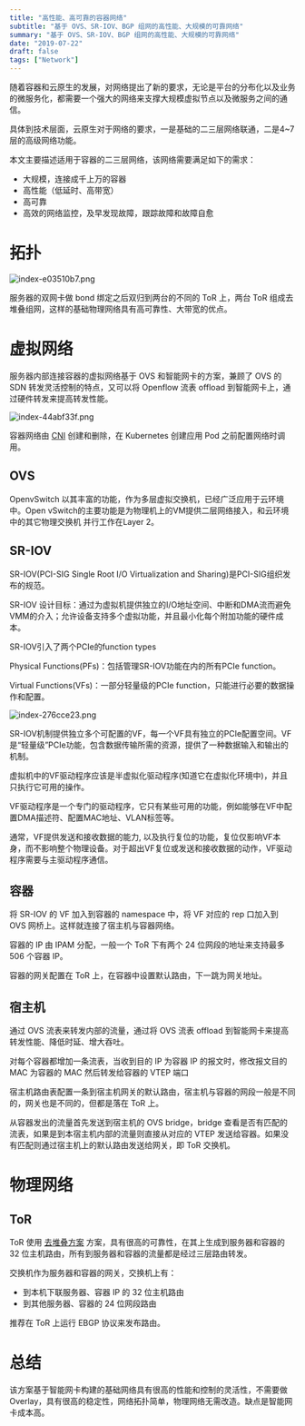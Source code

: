 ```yaml
---
title: "高性能、高可靠的容器网络"
subtitle: "基于 OVS、SR-IOV、BGP 组网的高性能、大规模的可靠网络"
summary: "基于 OVS、SR-IOV、BGP 组网的高性能、大规模的可靠网络"
date: "2019-07-22"
draft: false
tags: ["Network"]
---
```


随着容器和云原生的发展，对网络提出了新的要求，无论是平台的分布化以及业务的微服务化，都需要一个强大的网络来支撑大规模虚拟节点以及微服务之间的通信。

具体到技术层面，云原生对于网络的要求，一是基础的二三层网络联通，二是4~7层的高级网络功能。

本文主要描述适用于容器的二三层网络，该网络需要满足如下的需求：

- 大规模，连接成千上万的容器
- 高性能（低延时、高带宽）
- 高可靠
- 高效的网络监控，及早发现故障，跟踪故障和故障自愈

# 拓扑

<img alt="index-e03510b7.png" src="images/index-e03510b7.png" width="" height="" >

服务器的双网卡做 bond 绑定之后双归到两台的不同的 ToR 上，两台 ToR 组成去堆叠组网，这样的基础物理网络具有高可靠性、大带宽的优点。

# 虚拟网络

服务器内部连接容器的虚拟网络基于 OVS 和智能网卡的方案，兼顾了 OVS 的 SDN 转发灵活控制的特点，又可以将 Openflow 流表 offload 到智能网卡上，通过硬件转发来提高转发性能。

<img alt="index-44abf33f.png" src="images/index-44abf33f.png" width="" height="" >

容器网络由 [CNI](/post/cloud/network/201907-cni) 创建和删除，在 Kubernetes 创建应用 Pod 之前配置网络时调用。

## OVS

OpenvSwitch 以其丰富的功能，作为多层虚拟交换机，已经广泛应用于云环境中。Open vSwitch的主要功能是为物理机上的VM提供二层网络接入，和云环境中的其它物理交换机 并行工作在Layer 2。



## SR-IOV

SR-IOV(PCI-SIG Single Root I/O Virtualization and Sharing)是PCI-SIG组织发布的规范。

SR-IOV 设计目标：通过为虚拟机提供独立的I/O地址空间、中断和DMA流而避免VMM的介入；允许设备支持多个虚拟功能，并且最小化每个附加功能的硬件成本。

SR-IOV引入了两个PCIe的function types

Physical Functions(PFs)：包括管理SR-IOV功能在内的所有PCIe function。

Virtual Functions(VFs)：一部分轻量级的PCIe function，只能进行必要的数据操作和配置。

<img alt="index-276cce23.png" src="images/index-276cce23.png" width="" height="" >

SR-IOV机制提供独立多个可配置的VF，每一个VF具有独立的PCIe配置空间。VF是“轻量级”PCIe功能，包含数据传输所需的资源，提供了一种数据输入和输出的机制。

虚拟机中的VF驱动程序应该是半虚拟化驱动程序(知道它在虚拟化环境中)，并且只执行它可用的操作。

VF驱动程序是一个专门的驱动程序，它只有某些可用的功能，例如能够在VF中配置DMA描述符、配置MAC地址、VLAN标签等。

通常，VF提供发送和接收数据的能力, 以及执行复位的功能，复位仅影响VF本身，而不影响整个物理设备。对于超出VF复位或发送和接收数据的动作，VF驱动程序需要与主驱动程序通信。



## 容器

将 SR-IOV 的 VF 加入到容器的 namespace 中，将 VF 对应的 rep 口加入到 OVS 网桥上。这样就连接了宿主机与容器网络。

容器的 IP 由 IPAM 分配，一般一个 ToR 下有两个 24 位网段的地址来支持最多 506 个容器 IP。

容器的网关配置在 ToR 上，在容器中设置默认路由，下一跳为网关地址。


## 宿主机

通过 OVS 流表来转发内部的流量，通过将 OVS 流表 offload 到智能网卡来提高转发性能、降低时延、增大吞吐。

对每个容器都增加一条流表，当收到目的 IP 为容器 IP 的报文时，修改报文目的 MAC 为容器的 MAC 然后转发给容器的 VTEP 端口

宿主机路由表配置一条到宿主机网关的默认路由，宿主机与容器的网段一般是不同的，网关也是不同的，但都是落在 ToR 上。

从容器发出的流量首先发送到宿主机的 OVS bridge，bridge 查看是否有匹配的流表，如果是到本宿主机内部的流量则直接从对应的 VTEP 发送给容器。如果没有匹配则通过宿主机上的默认路由发送给网关，即 ToR 交换机。

# 物理网络

## ToR

ToR 使用 [去堆叠方案](/post/cloud/network/201906-stackless) 方案，具有很高的可靠性，在其上生成到服务器和容器的 32 位主机路由，所有到服务器和容器的流量都是经过三层路由转发。

交换机作为服务器和容器的网关，交换机上有：

- 到本机下联服务器、容器 IP 的 32 位主机路由
- 到其他服务器、容器的 24 位网段路由

推荐在 ToR 上运行 EBGP 协议来发布路由。

# 总结

该方案基于智能网卡构建的基础网络具有很高的性能和控制的灵活性，不需要做 Overlay，具有很高的稳定性，网络拓扑简单，物理网络无需改造。缺点是智能网卡成本高。
